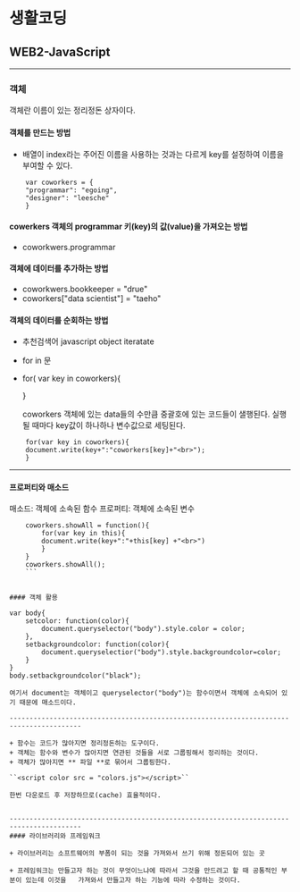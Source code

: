 # 생활코딩
## WEB2-JavaScript

-------------------------------------
###  객체 
 객체란 이름이 있는 정리정돈 상자이다.

#### 객체를 만드는 방법 
+ 배열이 index라는 주어진 이름을 사용하는 것과는 다르게 key를 설정하여 이름을 부여할 수 있다.
```
	var coworkers = {
    "programmar": "egoing",
    "designer": "leesche"
    }
```

#### cowerkers 객체의 programmar 키(key)의 값(value)을 가져오는 방법 
 + coworkwers.programmar

#### 객체에 데이터를 추가하는 방법 
 + coworkwers.bookkeeper = "drue"
 + coworkers["data scientist"] = "taeho"

#### 객체의 데이터를 순회하는 방법

+ 추천검색어 javascript object iteratate
+ for in 문 
+ for( var key in coworkers){

  }
  
  coworkers 객체에 있는 data들의 수만큼 중괄호에 있는 코드들이 샐행된다. 
  실행될 때마다 key값이 하나하나 변수값으로 세팅된다.

```
	for(var key in coworkers){
	document.write(key+":"coworkers[key]+"<br>");
	}
```

-----------------------------------------------------------------------------------------

#### 프로퍼티와 매소드 
매소드: 객체에 소속된 함수
프로퍼티: 객체에 소속된 변수 

```
	coworkers.showAll = function(){
    	for(var key in this){
        document.write(key+":"+this[key] +"<br>")
        }
    }
    coworkers.showAll();
    ```


#### 객체 활용
```
	var body{
		setcolor: function(color){
			document.queryselector("body").style.color = color;
		},
		setbackgroundcolor: function(color){
			document.queryselectior("body").style.backgroundcolor=color;
		}
	}
    body.setbackgroundcolor("black");
    
```
여기서 document는 객체이고 queryselector("body")는 함수이면서 객체에 소속되어 있기 때문에 매소드이다. 

----------------------------------------------------------------------------------------

+ 함수는 코드가 많아지면 정리정돈하는 도구이다.
+ 객체는 함수와 변수가 많아지면 연관된 것들을 서로 그룹핑해서 정리하는 것이다.
+ 객체가 많아지면 ** 파일 **로 묶어서 그룹핑한다. 

``<script color src = "colors.js"></script>``

한번 다운로드 후 저장하므로(cache) 효율적이다. 


----------------------------------------------------------------------------------------
#### 라이브러리와 프레임워크 

+ 라이브러리는 소프트웨어의 부폼이 되는 것을 가져와서 쓰기 위해 정돈되어 있는 곳 

+ 프레임워크는 만들고자 하는 것이 무엇이느냐에 따라서 그것을 만드려고 할 때 공통적인 부분이 있는데 이것을   가져와서 만들고자 하는 기능에 따라 수정하는 것이다. 








